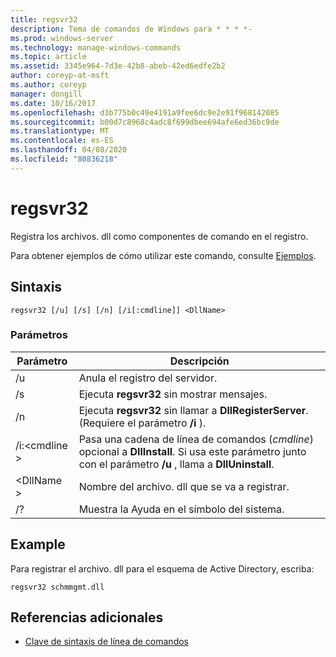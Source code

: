 ```yaml
---
title: regsvr32
description: Tema de comandos de Windows para * * * *-
ms.prod: windows-server
ms.technology: manage-windows-commands
ms.topic: article
ms.assetid: 3345e964-7d3e-42b8-abeb-42ed6edfe2b2
author: coreyp-at-msft
ms.author: coreyp
manager: dongill
ms.date: 10/16/2017
ms.openlocfilehash: d3b775b0c49e4191a9fee6dc9e2e91f968142085
ms.sourcegitcommit: b00d7c8968c4adc8f699dbee694afe6ed36bc9de
ms.translationtype: MT
ms.contentlocale: es-ES
ms.lasthandoff: 04/08/2020
ms.locfileid: "80836218"
---
```

# <a name="regsvr32"></a>regsvr32



Registra los archivos. dll como componentes de comando en el registro.

Para obtener ejemplos de cómo utilizar este comando, consulte [Ejemplos](#BKMK_examples).

## <a name="syntax"></a>Sintaxis

```
regsvr32 [/u] [/s] [/n] [/i[:cmdline]] <DllName>
```

### <a name="parameters"></a>Parámetros

|Parámetro|Descripción|
|---------|-----------|
|/u|Anula el registro del servidor.|
|/s|Ejecuta **regsvr32** sin mostrar mensajes.|
|/n|Ejecuta **regsvr32** sin llamar a **DllRegisterServer**. (Requiere el parámetro **/i** ).|
|/i:\<cmdline >|Pasa una cadena de línea de comandos (*cmdline*) opcional a **DllInstall**. Si usa este parámetro junto con el parámetro **/u** , llama a **DllUninstall**.|
|\<DllName >|Nombre del archivo. dll que se va a registrar.|
|/?|Muestra la Ayuda en el símbolo del sistema.|

## <a name="examples"></a><a name=BKMK_examples></a>Example

Para registrar el archivo. dll para el esquema de Active Directory, escriba:
```
regsvr32 schmmgmt.dll
```

## <a name="additional-references"></a>Referencias adicionales

- [Clave de sintaxis de línea de comandos](command-line-syntax-key.md)